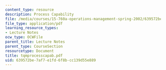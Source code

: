 ```yaml
---
content_type: resource
description: Process Capability
file: /media/courses/15-760a-operations-management-spring-2002/639572be7af7e1fd6f8bcc139d55e889_tqmprocesscapab.pdf
file_type: application/pdf
learning_resource_types:
- Lecture Notes
ocw_type: OCWFile
parent_title: Lecture Notes
parent_type: CourseSection
resourcetype: Document
title: tqmprocesscapab.pdf
uid: 639572be-7af7-e1fd-6f8b-cc139d55e889
---
```


